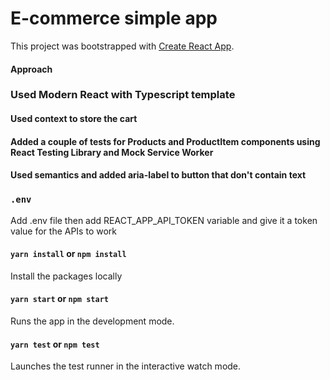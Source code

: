 # E-commerce simple app

This project was bootstrapped with [Create React App](https://github.com/facebook/create-react-app).


#### Approach
### Used Modern React with Typescript template
#### Used context to store the cart
#### Added a couple of tests for Products and ProductItem components using React Testing Library and Mock Service Worker
#### Used semantics and added aria-label to button that don't contain text


### `.env`

Add .env file then add REACT_APP_API_TOKEN variable and give it a token value for the APIs to work

#### `yarn install` or `npm install`

Install the packages locally

#### `yarn start` or `npm start`

Runs the app in the development mode.

#### `yarn test` or `npm test`

Launches the test runner in the interactive watch mode.



